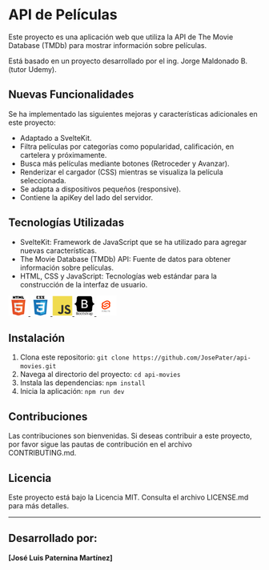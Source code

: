 # API de Películas

Este proyecto es una aplicación web que utiliza la API de The Movie Database (TMDb) para mostrar información sobre películas.

Está basado en un proyecto desarrollado por el ing. Jorge Maldonado B. (tutor Udemy).

## Nuevas Funcionalidades

Se ha implementado las siguientes mejoras y características adicionales en este proyecto:

- Adaptado a SvelteKit.
- Filtra películas por categorías como popularidad, calificación, en cartelera y próximamente.
- Busca más películas mediante botones (Retroceder y Avanzar).
- Renderizar el cargador (CSS) mientras se visualiza la película seleccionada.
- Se adapta a dispositivos pequeños (responsive).
- Contiene la apiKey del lado del servidor.

## Tecnologías Utilizadas

- SvelteKit: Framework de JavaScript que se ha utilizado para agregar nuevas características.
- The Movie Database (TMDb) API: Fuente de datos para obtener información sobre películas.
- HTML, CSS y JavaScript: Tecnologías web estándar para la construcción de la interfaz de usuario.
<div class="container">
	<a
		href="https://developer.mozilla.org/en-US/docs/Web/HTML"
		target="_blank"
		rel="noopener noreferrer"
	>
		<img
			src="https://raw.githubusercontent.com/devicons/devicon/master/icons/html5/html5-original-wordmark.svg"
			alt="HTML5"
			width="40"
			height="40"
		/>
	</a>
	<a
		href="https://developer.mozilla.org/en-US/docs/Web/CSS"
		target="_blank"
		rel="noopener noreferrer"
	>
		<img
			src="https://raw.githubusercontent.com/devicons/devicon/master/icons/css3/css3-original-wordmark.svg"
			alt="CSS3"
			width="40"
			height="40"
		/>
	</a>
	<a
		href="https://developer.mozilla.org/en-US/docs/Web/JavaScript"
		target="_blank"
		rel="noopener noreferrer"
	>
		<img
			src="https://raw.githubusercontent.com/devicons/devicon/master/icons/javascript/javascript-original.svg"
			alt="JavaScript"
			width="40"
			height="40"
		/>
	</a>
	<a href="https://getbootstrap.com" target="_blank" rel="noopener noreferrer">
		<img
			src="https://raw.githubusercontent.com/devicons/devicon/master/icons/bootstrap/bootstrap-plain-wordmark.svg"
			alt="Bootstrap"
			width="40"
			height="40"
		/>
	</a>
	<a href="https://svelte.dev" target="_blank" rel="noopener noreferrer">
		<img
			src="https://raw.githubusercontent.com/devicons/devicon/master/icons/svelte/svelte-original-wordmark.svg"
			alt="Svelte"
			width="40"
			height="40"
		/>
	</a>
</div>

## Instalación

1. Clona este repositorio: `git clone https://github.com/JosePater/api-movies.git`
2. Navega al directorio del proyecto: `cd api-movies`
3. Instala las dependencias: `npm install`
4. Inicia la aplicación: `npm run dev`

## Contribuciones

Las contribuciones son bienvenidas. Si deseas contribuir a este proyecto, por favor sigue las pautas de contribución en el archivo CONTRIBUTING.md.

## Licencia

Este proyecto está bajo la Licencia MIT. Consulta el archivo LICENSE.md para más detalles.

---

## Desarrollado por:

**[José Luis Paternina Martínez]**
